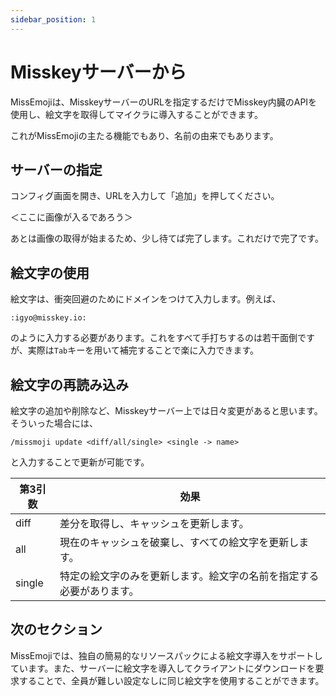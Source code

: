 ```yaml
---
sidebar_position: 1
---
```


# Misskeyサーバーから

MissEmojiは、MisskeyサーバーのURLを指定するだけでMisskey内臓のAPIを使用し、絵文字を取得してマイクラに導入することができます。

これがMissEmojiの主たる機能でもあり、名前の由来でもあります。

## サーバーの指定

コンフィグ画面を開き、URLを入力して「追加」を押してください。

＜ここに画像が入るであろう＞

あとは画像の取得が始まるため、少し待てば完了します。これだけで完了です。

## 絵文字の使用

絵文字は、衝突回避のためにドメインをつけて入力します。例えば、

```
:igyo@misskey.io:
```

のように入力する必要があります。これをすべて手打ちするのは若干面倒ですが、実際は`Tab`キーを用いて補完することで楽に入力できます。

## 絵文字の再読み込み

絵文字の追加や削除など、Misskeyサーバー上では日々変更があると思います。そういった場合には、

```
/missmoji update <diff/all/single> <single -> name>
```

と入力することで更新が可能です。

| 第3引数 | 効果                                                                 |
| ------- | -------------------------------------------------------------------- |
| diff    | 差分を取得し、キャッシュを更新します。                               |
| all     | 現在のキャッシュを破棄し、すべての絵文字を更新します。               |
| single  | 特定の絵文字のみを更新します。絵文字の名前を指定する必要があります。 |

## 次のセクション

MissEmojiでは、独自の簡易的なリソースパックによる絵文字導入をサポートしています。また、サーバーに絵文字を導入してクライアントにダウンロードを要求することで、全員が難しい設定なしに同じ絵文字を使用することができます。